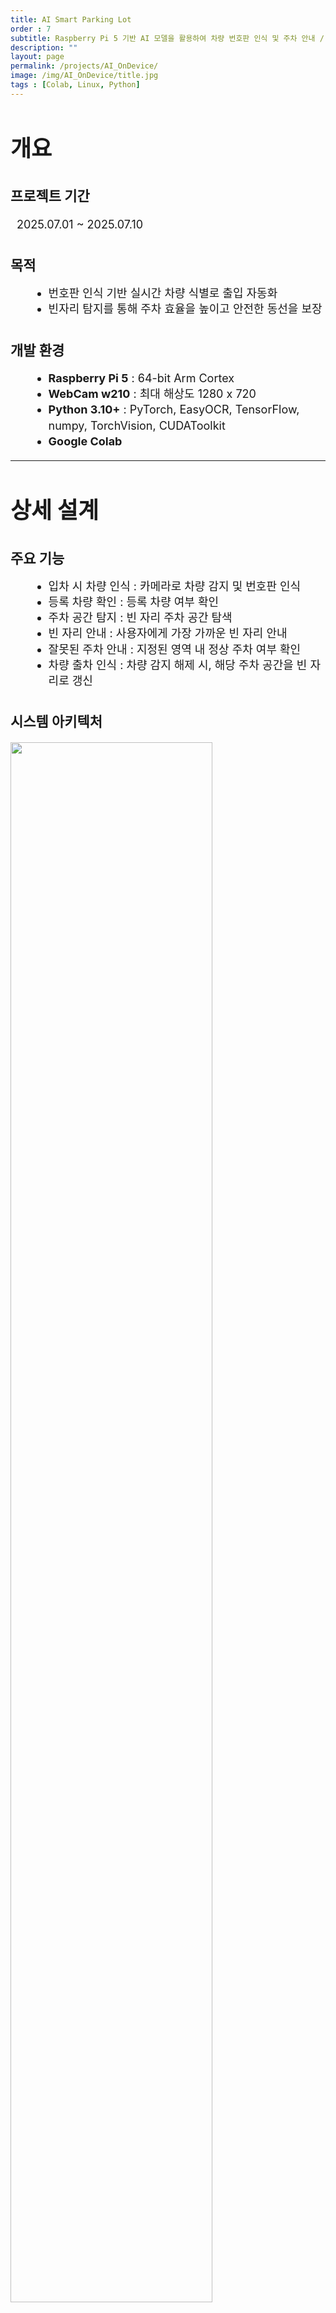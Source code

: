 ```yaml
---
title: AI Smart Parking Lot
order : 7
subtitle: Raspberry Pi 5 기반 AI 모델을 활용하여 차량 번호판 인식 및 주차 안내 / 관리 시스템
description: ""
layout: page
permalink: /projects/AI_OnDevice/
image: /img/AI_OnDevice/title.jpg
tags : [Colab, Linux, Python]
---
```


<h1 style="font-size: 36px; font-weight: bold;">개요</h1>

<h2 style="font-size: 22px; font-weight: bold; margin-top: 1.6em;">프로젝트 기간</h2>
<p style="font-size: 18px; line-height: 1.4; margin-left: 10px;">
2025.07.01 ~ 2025.07.10
</p>

<h2 style="font-size: 22px; font-weight: bold; margin-top: 1.6em;">목적</h2>
<ul style="font-size: 18px; line-height: 1.4; margin-left: 30px;">
  <li>번호판 인식 기반 실시간 차량 식별로 출입 자동화</li>
  <li>빈자리 탐지를 통해 주차 효율을 높이고 안전한 동선을 보장</li>
</ul>

<h2 style="font-size: 22px; font-weight: bold; margin-top: 1.6em;">개발 환경</h2>
<ul style="font-size: 18px; line-height: 1.4; margin-left: 30px;">
  <li><strong>Raspberry Pi 5</strong> : 64-bit Arm Cortex</li>
  <li><strong>WebCam w210</strong> : 최대 해상도 1280 x 720</li>
  <li><strong>Python 3.10+</strong> : PyTorch, EasyOCR, TensorFlow, numpy, TorchVision, CUDAToolkit</li>
  <li><strong>Google Colab</strong></li>
</ul>

---

<h1 style="font-size: 36px; font-weight: bold;">상세 설계</h1>

<h2 style="font-size: 22px; font-weight: bold; margin-top: 1.6em;">주요 기능</h2>
<ul style="font-size: 18px; line-height: 1.4; margin-left: 30px;">
  <li>입차 시 차량 인식 : 카메라로 차량 감지 및 번호판 인식</li>
  <li>등록 차량 확인 : 등록 차량 여부 확인</li>
  <li>주차 공간 탐지 : 빈 자리 주차 공간 탐색</li>
  <li>빈 자리 안내 : 사용자에게 가장 가까운 빈 자리 안내</li>
  <li>잘못된 주차 안내 : 지정된 영역 내 정상 주차 여부 확인</li>
  <li>차량 출차 인식 : 차량 감지 해제 시, 해당 주차 공간을 빈 자리로 갱신</li>
</ul>

<h2 style="font-size: 22px; font-weight: bold; margin-top: 1.6em;">시스템 아키텍처</h2>
<img src="/img/AI_OnDevice/system.jpg" width="80%">

<h2 style="font-size: 22px; font-weight: bold; margin-top: 1.6em;">AI 모델 설계</h2>
<ul style="font-size: 18px; line-height: 1.4; margin-left: 30px;">
  <li>YOLO v5 : 이미지 전체에서 번호판 위치를 박스 형태로 정의하여 인식</li>
  <li>YOLO v8 : 주차 공간 탐색(객체 탐지) 및 주차 상태 체크(BBOX 기울기 계산, 중심점 판단)</li>
  <li>CRNN : CNN + RNN + CTC Loss 구조로 문자 분할 없이 전체 문자열 인식</li>
  <li>EasyOCR : Detection + Recognition 통합 OCR로 미리 학습된 PyTorch 모델</li>
</ul>

<img src="/img/AI_OnDevice/YOLO+EasyOCR.jpg" width="80%">

<h2 style="font-size: 22px; font-weight: bold; margin-top: 1.6em;">온디바이스</h2>

<p style="font-size: 18px; line-height: 1.4; margin-left: 10px;">
<br>
<strong>1. OCR_GPIO_Entrace.py</strong>
</p>

<img src="/img/AI_OnDevice/OCR_GPIO.jpg" width="80%">

<p style="font-size: 18px; line-height: 1.4; margin-left: 10px;">
<br>
<strong>2. find_empty_place.py</strong>
</p>

<img src="/img/AI_OnDevice/Find_Empty_Place.jpg" width="40%">
<img src="/img/AI_OnDevice/Find_Empty_Place2.jpg" width="80%">

<p style="font-size: 18px; line-height: 1.4; margin-left: 10px;">
<br>
<strong>3. GPIO 핀을 통한 라즈베리파이 통신</strong>
</p>
<ul style="font-size:18px; line-height:1.6; margin-left:30px;">
  <li><strong>RPI A</strong>
    <ul style="margin-top:6px; margin-left:18px;">
      <li>GPIO 0 (입력): 2초 동안 HIGH 검출 시 등록된 차량 진입으로 인식</li>
      <li>GPIO 1 (출력): 빈 자리가 없을 시 HIGH</li>
    </ul>
  </li>

  <li style="margin-top:8px;"><strong>RPI B</strong>
    <ul style="margin-top:6px; margin-left:18px;">
      <li>GPIO 0 (출력): 등록된 차량 진입 시 3초 동안 HIGH</li>
      <li>GPIO 1 (입력): HIGH → 빈 자리가 없다고 판단</li>
    </ul>
  </li>
</ul>

<p style="font-size: 18px; line-height: 1.4; margin-left: 10px;">
<br>
<strong>3. GPIO 핀을 통한 라즈베리파이 통신</strong>
</p>
<ul style="font-size:18px; line-height:1.6; margin-left:30px;">
  <li><strong>RPI A</strong>
    <ul style="margin-top:6px; margin-left:18px;">
      <li>GPIO 0 (입력): 2초 동안 HIGH 검출 시 등록된 차량 진입으로 인식</li>
      <li>GPIO 1 (출력): 빈 자리가 없을 시 HIGH</li>
    </ul>
  </li>

  <li style="margin-top:8px;"><strong>RPI B</strong>
    <ul style="margin-top:6px; margin-left:18px;">
      <li>GPIO 0 (출력): 등록된 차량 진입 시 3초 동안 HIGH</li>
      <li>GPIO 1 (입력): HIGH → 빈 자리가 없다고 판단</li>
    </ul>
  </li>
</ul>

<img src="/img/AI_OnDevice/RPI.jpg" width="40%">

---

<h1 style="font-size: 36px; font-weight: bold;">최종 결과</h1>
<h2 style="font-size: 22px; font-weight: bold; margin-top: 1.6em;">1. 실제 동작 환경</h2>

<div id="demo-gifs" class="columns is-multiline is-mobile">
  <div class="column is-half-desktop is-half-tablet is-full-mobile">
    <a href="{{ '/img/AI_OnDevice/result1.png' | relative_url }}" rel="noopener">
      <figure class="image" style="border-radius:12px;overflow:hidden;box-shadow:0 2px 8px rgba(0,0,0,.12)">
        <img src="{{ '/img/AI_OnDevice/result1.png' | relative_url }}" alt="Result 1"
             loading="lazy" decoding="async" style="width:100%;height:auto;">
      </figure>
    </a>
  </div>

  <div class="column is-half-desktop is-half-tablet is-full-mobile">
    <a href="{{ '/img/AI_OnDevice/result2.png' | relative_url }}" rel="noopener">
      <figure class="image" style="border-radius:12px;overflow:hidden;box-shadow:0 2px 8px rgba(0,0,0,.12)">
        <img src="{{ '/img/AI_OnDevice/result2.png' | relative_url }}" alt="Result 2"
             loading="lazy" decoding="async" style="width:100%;height:auto;">
      </figure>
    </a>
  </div>
</div>

<h2 style="font-size:22px;font-weight:bold;margin-top:1.6em;">2. 시연 영상</h2>

<div id="demo-gifs" class="columns is-multiline is-mobile">
  <div class="column is-half-desktop is-half-tablet is-full-mobile">
    <a href="{{ '/gif/AI_OnDevice/enable_1.gif' | relative_url }}" rel="noopener">
      <figure class="image" style="border-radius:12px;overflow:hidden;box-shadow:0 2px 8px rgba(0,0,0,.12)">
        <img src="{{ '/gif/AI_OnDevice/enable_1.gif' | relative_url }}"
             alt="enable_1" loading="lazy" decoding="async"
             style="width:100%;height:auto;">
      </figure>
      <div style="font-size:18px;margin-top:.4em;text-align:center;">case 1. 차량 인식 10회 </div>
    </a>
  </div>

  <div class="column is-half-desktop is-half-tablet is-full-mobile">
    <a href="{{ '/gif/AI_OnDevice/enable_2.gif' | relative_url }}" rel="noopener">
      <figure class="image" style="border-radius:12px;overflow:hidden;box-shadow:0 2px 8px rgba(0,0,0,.12)">
        <img src="{{ '/gif/AI_OnDevice/enable_2.gif' | relative_url }}"
             alt="enable_2" loading="lazy" decoding="async"
             style="width:100%;height:auto;">
      </figure>
      <div style="font-size:18px;margin-top:.4em;text-align:center;">case 2. 등록 차량일 시 빈 자리 안내 </div>
    </a>
  </div>
</div>

<div id="demo-gifs" class="columns is-multiline is-mobile">
  <div class="column is-half-desktop is-half-tablet is-full-mobile">
    <a href="{{ '/gif/AI_OnDevice/not_enable.gif' | relative_url }}" rel="noopener">
      <figure class="image" style="border-radius:12px;overflow:hidden;box-shadow:0 2px 8px rgba(0,0,0,.12)">
        <img src="{{ '/gif/AI_OnDevice/not_enable.gif' | relative_url }}"
             alt="not_enable" loading="lazy" decoding="async"
             style="width:100%;height:auto;">
      </figure>
      <div style="font-size:18px;margin-top:.4em;text-align:center;">case 3. 미등록 차량 </div>
    </a>
  </div>

  <div class="column is-half-desktop is-half-tablet is-full-mobile">
    <a href="{{ '/gif/AI_OnDevice/full.gif' | relative_url }}" rel="noopener">
      <figure class="image" style="border-radius:12px;overflow:hidden;box-shadow:0 2px 8px rgba(0,0,0,.12)">
        <img src="{{ '/gif/AI_OnDevice/full.gif' | relative_url }}"
             alt="full" loading="lazy" decoding="async"
             style="width:100%;height:auto;">
      </figure>
      <div style="font-size:18px;margin-top:.4em;text-align:center;">case 4. 만차 안내 </div>
    </a>
  </div>
</div>

<div id="lb" style="display:none;position:fixed;inset:0;z-index:9999;
  background:rgba(0,0,0,.82);backdrop-filter:saturate(120%) blur(2px);
  align-items:center;justify-content:center;padding:8px;overflow:auto;">
  <img id="lb-img" alt="preview"
       style="display:block;border-radius:14px;box-shadow:0 10px 30px rgba(0,0,0,.4)">
  <div id="lb-info" style="position:absolute;left:14px;bottom:12px;
       color:#fff;font-size:12px;opacity:.85"></div>
  <button id="lb-x" aria-label="닫기" title="닫기"
          style="position:absolute;top:10px;right:14px;border:0;background:transparent;
                 color:#fff;font-size:34px;cursor:pointer;line-height:1;">×</button>
</div>

<script>
(function(){
  // ====== 원하는 설정만 바꿔 쓰세요 ======
  const OPEN_MODE = 'fit';      // 'fit' = 화면맞춤으로 열기, 'fixed' = 고정배율로 열기
  const INITIAL_SCALE = 1.00;   // OPEN_MODE='fixed'일 때 시작 배율 (1=원본 크기)
  const MIN_SCALE = 0.50;       // 최소 배율 (50%)
  const MAX_SCALE = 1.20;       // 최대 배율 (120%)  ← "너무 커지는 것" 제한
  const STEP = 0.10;            // 확대/축소 한 번에 변경되는 비율 (10%)
  // =====================================

  const grid = document.getElementById('demo-gifs'); // 갤러리 래퍼 id 필요
  const lb   = document.getElementById('lb');
  const img  = document.getElementById('lb-img');
  const xBtn = document.getElementById('lb-x');

  if (!grid) return;

  let natW = 0, natH = 0, scale = 1;

  function clamp(v, lo, hi){ return Math.max(lo, Math.min(hi, v)); }
  function applyScale(s){
    scale = clamp(s, MIN_SCALE, MAX_SCALE);
    img.style.width = Math.round(natW * scale) + 'px';
    img.style.height = 'auto';
  }
  function openAt(src){
    img.onload = () => {
      natW = img.naturalWidth; natH = img.naturalHeight;
      if (OPEN_MODE === 'fit'){
        const vw = window.innerWidth  * 0.92;
        const vh = window.innerHeight * 0.92;
        const fit = Math.min(vw / natW, vh / natH);
        applyScale(fit);                  // 화면맞춤(단, MAX_SCALE까지만)
      } else {
        applyScale(INITIAL_SCALE);        // 고정 배율로 시작
      }
    };
    img.src = src;
    lb.style.display = 'flex';
  }

  // 갤러리 클릭 → 라이트박스 열기
  grid.addEventListener('click', (e)=>{
    const a = e.target.closest('a');
    if (!a) return;
    e.preventDefault();
    openAt(a.getAttribute('href'));
  });

  // 닫기
  function closeLB(){ lb.style.display='none'; img.src=''; }
  lb.addEventListener('click', (e)=> { if (e.target === lb) closeLB(); });
  xBtn.addEventListener('click', closeLB);
  document.addEventListener('keydown', (e)=> { if (e.key === 'Escape') closeLB(); });

  // 키보드로 확대/축소: + / -
  document.addEventListener('keydown', (e)=>{
    if (lb.style.display !== 'flex') return;
    if (e.key === '+' || e.key === '=' ) applyScale(scale + STEP);
    if (e.key === '-' || e.key === '_' ) applyScale(scale - STEP);
    if (e.key === '0') applyScale(1.0);        // 0 = 원본 배율
  });

  // 마우스 휠로 확대/축소
  lb.addEventListener('wheel', (e)=>{
    if (lb.style.display !== 'flex') return;
    e.preventDefault();
    const dir = e.deltaY < 0 ? 1 : -1;
    applyScale(scale + dir * STEP);
  }, { passive:false });

  // 창 크기 변경 시 화면맞춤 모드일 때만 다시 맞춤
  window.addEventListener('resize', ()=>{
    if (lb.style.display !== 'flex' || !img.src || OPEN_MODE !== 'fit') return;
    openAt(img.src);
  });
})();
</script>

---

<h1 style="font-size: 36px; font-weight: bold;">트러블 슈팅</h1>

<h2 style="font-size: 22px; font-weight: bold; margin-top: 1.6em;">1. YOLO 모델 학습 실패</h2>
<ul style="font-size:18px; line-height:1.6; margin-left:30px;">
  <li><strong>원인 분석</strong>
    <ul style="margin-top:6px; margin-left:18px;">
      <li>YOLO는 객체의 시각적 특징을 기반으로 bounding box.</li>
      <li>학습 데이터 셋에서 번호판 전체가 모자이크 되어 있음.</li>
      <li>YOLO가 객체의 특징을 찾지 못함.</li>
    </ul>
  </li>
  <li><strong>해결 과정</strong> : 온전한 번호판이 나와있는 데이터 셋 사용. (해외)
  </li>
</ul>

<h2 style="font-size: 22px; font-weight: bold; margin-top: 1.6em;">2. YOLO 모델 버전 호환성 문제</h2>
<ul style="font-size: 18px; line-height: 1.4; margin-left: 30px;">
  <li><strong>원인 분석</strong> : 라이브러리 상호 호환성 충돌.</li>
  <li><strong>해결 방법</strong> : 팀원들과의 소통 후  사용 모델 및 라이브러리 호환성 체크.</li>
</ul>
<img src="/img/AI_OnDevice/troubleshooting1.png" width="60%">

<h2 style="font-size: 22px; font-weight: bold; margin-top: 1.6em;">3. CRNN</h2>
<ul style="font-size: 18px; line-height: 1.4; margin-left: 30px;">
  <li><strong>문제 상황</strong> : YOLOv5는 번호판 영역을 정확하게 탐지했지만, 우분투 환경 내 CRNN 한글 폰트 깨짐 현상 발견.</li>
  <li><strong>원인 분석</strong>
    <ul style="margin-top:6px; margin-left:18px;">
      <li>charset.json에 한글 미포함 → CRNN이 index 탐색 불가.</li>
      <li>디코딩 과정에서 해당 문자 자리에 □ 출력.</li>
    </ul>
  </li>
  <li><strong>해결 과정</strong>
    <ul style="margin-top:6px; margin-left:18px;">
      <li>charset.json에 한글이 있는지 확인.</li>
      <li>ImageFont에 한글 폰트 경로 지정.</li>
      <li>CRNN 모델이 한글을 인식할 수 있는지 테스트.</li>
    </ul>
  </li>
</ul>

<div id="demo-gifs" class="columns is-multiline is-mobile">
  <div class="column is-half-desktop is-half-tablet is-full-mobile">
    <a href="{{ '/img/AI_OnDevice/troubleshooting2_1.png' | relative_url }}" rel="noopener">
      <figure class="image" style="border-radius:12px;overflow:hidden;box-shadow:0 2px 8px rgba(0,0,0,.12)">
        <img src="{{ '/img/AI_OnDevice/troubleshooting2_1.png' | relative_url }}" alt="troubleshooting2_1"
             loading="lazy" decoding="async" style="width:100%;height:auto;">
      </figure>
      <div style="font-size:18px;margin-top:.4em;text-align:center;">Before </div>
    </a>
  </div>

  <div class="column is-half-desktop is-half-tablet is-full-mobile">
    <a href="{{ '/img/AI_OnDevice/troubleshooting2_2.png' | relative_url }}" rel="noopener">
      <figure class="image" style="border-radius:12px;overflow:hidden;box-shadow:0 2px 8px rgba(0,0,0,.12)">
        <img src="{{ '/img/AI_OnDevice/troubleshooting2_2.png' | relative_url }}" alt="troubleshooting2_2"
             loading="lazy" decoding="async" style="width:100%;height:auto;">
      </figure>
      <div style="font-size:18px;margin-top:.4em;text-align:center;">After </div>
    </a>
  </div>
</div>

<h2 style="font-size: 22px; font-weight: bold; margin-top: 1.6em;">4. OCR</h2>
<ul style="font-size: 18px; line-height: 1.4; margin-left: 30px;">
  <li><strong>문제 상황</strong> : OCR 동작의 신뢰성 문제.</li>
  <li><strong>원인 분석</strong>
    <ul style="margin-top:6px; margin-left:18px;">
      <li>Raspberrypi5 내에서 OCR동작 느리고 부정확.</li>
      <li>한번의 OCR 동작으로 정확히 인식할 확률 매우 낮음.</li>
      <li>여러 번의 동작 결과 중 어떤 문자열이 정확한지 판별 X.</li>
    </ul>
  </li>
  <li><strong>해결 과정</strong>
    <ul style="margin-top:6px; margin-left:18px;">
      <li>번호판 detect시 1초 간격으로 10번의 OCR동작.</li>
      <li>동작 중 가장 많이 인식된 문자열을 최종 선택.</li>
      <li>일정 길이 이하의 문자열은 제외.</li>
    </ul>
  </li>
</ul>

<div id="demo-gifs" class="columns is-multiline is-mobile">
  <div class="column is-half-desktop is-half-tablet is-full-mobile">
    <a href="{{ '/img/AI_OnDevice/troubleshooting3_1.png' | relative_url }}" rel="noopener">
      <figure class="image" style="border-radius:12px;overflow:hidden;box-shadow:0 2px 8px rgba(0,0,0,.12)">
        <img src="{{ '/img/AI_OnDevice/troubleshooting3_1.png' | relative_url }}" alt="troubleshooting3_1"
             loading="lazy" decoding="async" style="width:100%;height:auto;">
      </figure>
    </a>
  </div>

  <div class="column is-half-desktop is-half-tablet is-full-mobile">
    <a href="{{ '/img/AI_OnDevice/troubleshooting3_2.png' | relative_url }}" rel="noopener">
      <figure class="image" style="border-radius:12px;overflow:hidden;box-shadow:0 2px 8px rgba(0,0,0,.12)">
        <img src="{{ '/img/AI_OnDevice/troubleshooting3_2.png' | relative_url }}" alt="troubleshooting3_2"
             loading="lazy" decoding="async" style="width:100%;height:auto;">
      </figure>
    </a>
  </div>
</div>

---

<h1 style="font-size: 36px; font-weight: bold;">고찰</h1>

<h2 style="font-size: 22px; font-weight: bold; margin-top: 1.6em;">1. 온디바이스 실행 성능 한계</h2>
<ul style="font-size: 18px; line-height: 1.4; margin-left: 30px;">
  <li><strong>딥러닝 연산의 높은 연산 부하</strong>
    <ul style="margin-top:6px; margin-left:18px;">
      <li>OCR/YOLOv8 연산은 CPU 사용이 높아 동작 속도 느림.</li>
      <li>Raspberry Pi 5에서도 실시간 프레임 처리에 한계.</li>
    </ul>
  </li>
  <li><strong>PyTorch 기반 YOLOv8</strong>
    <ul style="margin-top:6px; margin-left:18px;">
      <li>Ultralytics 라이브러리 기반 → GPU 가속 필요.</li>
      <li>Pi 환경에선 CPU-only 추론 → FPS 저하 불가피.</li>
    </ul>
  </li>
  <li><strong>차량 입차 탐지 모델 (YOLOv8)</strong>
    <ul style="margin-top:6px; margin-left:18px;">
      <li>YOLO 기반 차량 탐지 / 입차 여부 판단은 실시간 수준은 0.3초 정도로 충분.
      </li>
    </ul>
  </li>
</ul>

<img src="/img/AI_OnDevice/cpu_use.png" width="50%">

<h2 style="font-size: 22px; font-weight: bold; margin-top: 1.6em;">2. CRNN vs EasyOCR 모델 학습 과정에서 느낀 점</h2>
<ul style="font-size: 18px; line-height: 1.4; margin-left: 30px;">
  <li><strong>프로젝트 목적</strong> : 대한민국 차량 번호판 문자 (한글 포함)를 정확히 인식하는 OCR 모델 개발.
  </li>
  <li><strong>CRNN 학습 성능과 한계</strong>
    <ul style="margin-top:6px; margin-left:18px;">
      <li>학습 데이터 : 5000장 이상 실제 번호판 이미지.</li>
      <li>문제점 : 웹캠 인식 이미지 문자열 정확도 낮음.</li>
    </ul>
  </li>
  <li><strong>EasyOCR 전환 및 비교 분석</strong>
    <ul style="margin-top:6px; margin-left:18px;">
      <li>학습 데이터 : 100만장 이상의 대규모 학습 모델.</li>
      <li>성능 : 웹캠 인식 이미지 문자열 정확도 높음.</li>
    </ul>
  </li>
</ul>

---

<h2 style="font-size: 22px; font-weight: bold; margin-top: 1.6em;">GitHub Source</h2>
<div class="has-text-centered">
  <a class="button is-dark is-rounded gh-btn"
     href="https://github.com/bhyeon1/Project_AI_Parking_Lot"
     target="_blank" rel="noopener"
     style="padding:10px 48px; border-radius:9999px; display:inline-flex; justify-content:center;">
    <span>GitHub</span>
  </a>
</div>